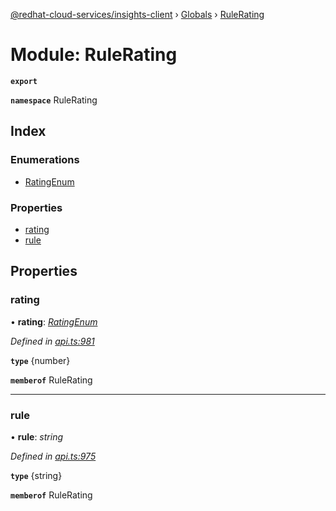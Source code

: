 [@redhat-cloud-services/insights-client](../README.md) › [Globals](../globals.md) › [RuleRating](rulerating.md)

# Module: RuleRating

**`export`** 

**`namespace`** RuleRating

## Index

### Enumerations

* [RatingEnum](../enums/rulerating.ratingenum.md)

### Properties

* [rating](rulerating.md#rating)
* [rule](rulerating.md#rule)

## Properties

###  rating

• **rating**: *[RatingEnum](../enums/rulerating.ratingenum.md)*

*Defined in [api.ts:981](https://github.com/RedHatInsights/javascript-clients/blob/master/packages/insights/api.ts#L981)*

**`type`** {number}

**`memberof`** RuleRating

___

###  rule

• **rule**: *string*

*Defined in [api.ts:975](https://github.com/RedHatInsights/javascript-clients/blob/master/packages/insights/api.ts#L975)*

**`type`** {string}

**`memberof`** RuleRating

